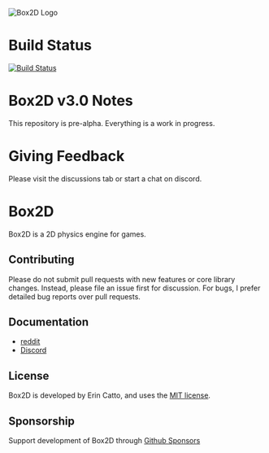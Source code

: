 ![Box2D Logo](https://box2d.org/images/logo.svg)

# Build Status
[![Build Status](https://github.com/erincatto/box2c/actions/workflows/build.yml/badge.svg)](https://github.com/erincatto/box2c/actions)

# Box2D v3.0 Notes
This repository is pre-alpha. Everything is a work in progress.

# Giving Feedback
Please visit the discussions tab or start a chat on discord.

# Box2D 
Box2D is a 2D physics engine for games.

## Contributing
Please do not submit pull requests with new features or core library changes. Instead, please file an issue first for discussion. For bugs, I prefer detailed bug reports over pull requests.

## Documentation
- [reddit](https://www.reddit.com/r/box2d/)
- [Discord](https://discord.gg/NKYgCBP)

## License
Box2D is developed by Erin Catto, and uses the [MIT license](https://en.wikipedia.org/wiki/MIT_License).

## Sponsorship
Support development of Box2D through [Github Sponsors](https://github.com/sponsors/erincatto)
